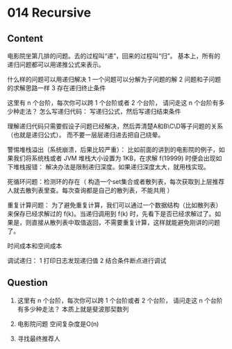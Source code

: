 # 014 Recursive

## Content

电影院坐第几排的问题。去的过程叫“递”，回来的过程叫“归”。
基本上，所有的递归问题都可以用递推公式来表示。

什么样的问题可以用递归解决
1 一个问题可以分解为子问题的解
2 问题和子问题的求解思路一样
3 存在递归终止条件

这里有 n 个台阶，每次你可以跨 1 个台阶或者 2 个台阶，
请问走这 n 个台阶有多少种走法？
怎么写递归代码：
写递归公式，然后写递归结束条件

理解递归代码只需要假设子问题已经解决，然后弄清楚A和B\C\D等子问题的关系（也就是递归公式）。
而不要一层层递归进去把自己绕晕。

警惕堆栈溢出（系统崩溃，后果比较严重）：
比如前面的讲到的电影院的例子，如果我们将系统栈或者 JVM 堆栈大小设置为 1KB，在求解 f(19999) 时便会出现如下堆栈报错：
解决办法是限制递归深度。如果递归深度太大，就用栈实现。

死循环问题：检测环的存在（
构造一个set集合或者散列表，每次获取到上层推荐人就去散列表里查。每次查询都是自己的散列表，不能共用
）

重复计算问题：
为了避免重复计算，我们可以通过一个数据结构（比如散列表）来保存已经求解过的 f(k)。当递归调用到 f(k) 时，先看下是否已经求解过了。如果是，则直接从散列表中取值返回，不需要重复计算，这样就能避免刚讲的问题了。

时间成本和空间成本

调试递归：
1 打印日志发现递归值
2 结合条件断点进行调试

## Question

1. 这里有 n 个台阶，每次你可以跨 1 个台阶或者 2 个台阶，
请问走这 n 个台阶有多少种走法？
本质上就是斐波那契数列

2. 电影院问题 空间复杂度是O(n)

3. 寻找最终推荐人



